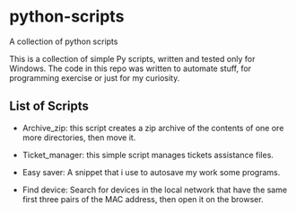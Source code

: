# python-scripts
A collection of python scripts

This is a collection of simple Py scripts, written and tested only for Windows.
The code in this repo was written to automate stuff, for programming exercise or just for my curiosity.

## List of Scripts

- Archive_zip: this script creates a zip archive of the contents of one ore more directories, then move it.

- Ticket_manager: this simple script manages tickets assistance files. 

- Easy saver: A snippet that i use to autosave my work some programs.

- Find device: Search for devices in the local network that have the same first three pairs of the MAC address, then open it on the browser.
